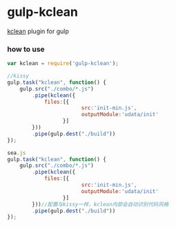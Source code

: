 gulp-kclean
===========

[kclean](https://github.com/kissyteam/kclean) plugin for gulp

### how to use
```js
var kclean = require('gulp-kclean');

//kissy
gulp.task("kclean", function() {
    gulp.src("./combo/*.js")
        .pipe(kclean({
            files:[{
                        src:'init-min.js',
                        outputModule:'udata/init'
                  }]
        }))
        .pipe(gulp.dest("./build"))
});

sea.js
gulp.task("kclean", function() {
    gulp.src("./combo/*.js")
        .pipe(kclean({
            files:[{
                        src:'init-min.js',
                        outputModule:'udata/init'
                  }]
        }))//配置与kissy一样，kclean内部会自动识别代码风格
        .pipe(gulp.dest("./build"))
});

```
